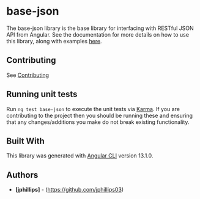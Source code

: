 # base-json

The base-json library is the base library for interfacing with RESTful JSON API from Angular. See the documentation for more details on how to use this library, along with examples [here](/base-json).

## Contributing

See [Contributing](../../CONTRIBUTING.md)

## Running unit tests

Run `ng test base-json` to execute the unit tests via
[Karma](https://karma-runner.github.io). If you are contributing to the project
then you should be running these and ensuring that any changes/additions you
make do not break existing functionality.

## Built With

This library was generated with [Angular CLI](https://github.com/angular/angular-cli)
version 13.1.0.

## Authors

* **[jphillips]** - (https://github.com/jphillips03)
